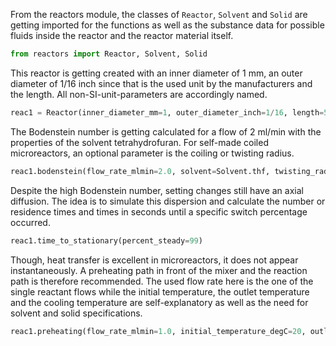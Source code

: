 From the reactors module, the classes of `Reactor`, `Solvent` and `Solid` are getting imported for the functions as well as the substance data for possible fluids inside the reactor and the reactor material itself.

```python
from reactors import Reactor, Solvent, Solid
```

This reactor is getting created with an inner diameter of 1 mm, an outer diameter of 1/16 inch since that is the used unit by the manufacturers and the length. All non-SI-unit-parameters are accordingly named.

```python
reac1 = Reactor(inner_diameter_mm=1, outer_diameter_inch=1/16, length=5)
```

The Bodenstein number is getting calculated for a flow of 2 ml/min with the properties of the solvent tetrahydrofuran. For self-made coiled microreactors, an optional parameter is the coiling or twisting radius.

```python
reac1.bodenstein(flow_rate_mlmin=2.0, solvent=Solvent.thf, twisting_radius_mm=10)
```

Despite the high Bodenstein number, setting changes still have an axial diffusion. The idea is to simulate this dispersion and calculate the number or residence times and times in seconds until a specific switch percentage occurred.

```python
reac1.time_to_stationary(percent_steady=99)
```

Though, heat transfer is excellent in microreactors, it does not appear instantaneously. A preheating path in front of the mixer and the reaction path is therefore recommended. The used flow rate here is the one of the single reactant flows while the initial temperature, the outlet temperature and the cooling temperature are self-explanatory as well as the need for solvent and solid specifications.

```python
reac1.preheating(flow_rate_mlmin=1.0, initial_temperature_degC=20, outlet_temperature_degC=0.5, cooling_temperature_degC=0, solvent=Solvent.thf, solid=Solid.ptfe)
```

